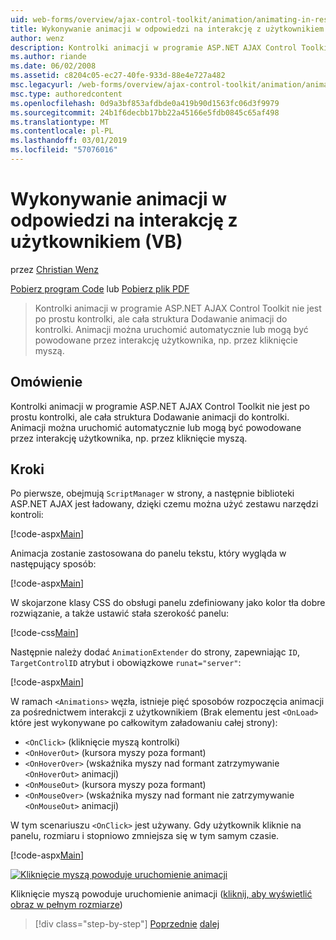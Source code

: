 ```yaml
---
uid: web-forms/overview/ajax-control-toolkit/animation/animating-in-response-to-user-interaction-vb
title: Wykonywanie animacji w odpowiedzi na interakcję z użytkownikiem (VB) | Dokumentacja firmy Microsoft
author: wenz
description: Kontrolki animacji w programie ASP.NET AJAX Control Toolkit nie jest po prostu kontrolki, ale cała struktura Dodawanie animacji do kontrolki. Animacji można w formie gwiazdek...
ms.author: riande
ms.date: 06/02/2008
ms.assetid: c8204c05-ec27-40fe-933d-88e4e727a482
msc.legacyurl: /web-forms/overview/ajax-control-toolkit/animation/animating-in-response-to-user-interaction-vb
msc.type: authoredcontent
ms.openlocfilehash: 0d9a3bf853afdbde0a419b90d1563fc06d3f9979
ms.sourcegitcommit: 24b1f6decbb17bb22a45166e5fdb0845c65af498
ms.translationtype: MT
ms.contentlocale: pl-PL
ms.lasthandoff: 03/01/2019
ms.locfileid: "57076016"
---
```

<a name="animating-in-response-to-user-interaction-vb"></a>Wykonywanie animacji w odpowiedzi na interakcję z użytkownikiem (VB)
====================
przez [Christian Wenz](https://github.com/wenz)

[Pobierz program Code](http://download.microsoft.com/download/f/9/a/f9a26acd-8df4-4484-8a18-199e4598f411/Animation6.vb.zip) lub [Pobierz plik PDF](http://download.microsoft.com/download/6/7/1/6718d452-ff89-4d3f-a90e-c74ec2d636a3/animation6VB.pdf)

> Kontrolki animacji w programie ASP.NET AJAX Control Toolkit nie jest po prostu kontrolki, ale cała struktura Dodawanie animacji do kontrolki. Animacji można uruchomić automatycznie lub mogą być powodowane przez interakcję użytkownika, np. przez kliknięcie myszą.


## <a name="overview"></a>Omówienie

Kontrolki animacji w programie ASP.NET AJAX Control Toolkit nie jest po prostu kontrolki, ale cała struktura Dodawanie animacji do kontrolki. Animacji można uruchomić automatycznie lub mogą być powodowane przez interakcję użytkownika, np. przez kliknięcie myszą.

## <a name="steps"></a>Kroki

Po pierwsze, obejmują `ScriptManager` w strony, a następnie biblioteki ASP.NET AJAX jest ładowany, dzięki czemu można użyć zestawu narzędzi kontroli:

[!code-aspx[Main](animating-in-response-to-user-interaction-vb/samples/sample1.aspx)]

Animacja zostanie zastosowana do panelu tekstu, który wygląda w następujący sposób:

[!code-aspx[Main](animating-in-response-to-user-interaction-vb/samples/sample2.aspx)]

W skojarzone klasy CSS do obsługi panelu zdefiniowany jako kolor tła dobre rozwiązanie, a także ustawić stała szerokość panelu:

[!code-css[Main](animating-in-response-to-user-interaction-vb/samples/sample3.css)]

Następnie należy dodać `AnimationExtender` do strony, zapewniając `ID`, `TargetControlID` atrybut i obowiązkowe `runat="server"`:

[!code-aspx[Main](animating-in-response-to-user-interaction-vb/samples/sample4.aspx)]

W ramach `<Animations>` węzła, istnieje pięć sposobów rozpoczęcia animacji za pośrednictwem interakcji z użytkownikiem (Brak elementu jest `<OnLoad>` które jest wykonywane po całkowitym załadowaniu całej strony):

- `<OnClick>` (kliknięcie myszą kontrolki)
- `<OnHoverOut>` (kursora myszy poza formant)
- `<OnHoverOver>` (wskaźnika myszy nad formant zatrzymywanie `<OnHoverOut>` animacji)
- `<OnMouseOut>` (kursora myszy poza formant)
- `<OnMouseOver>` (wskaźnika myszy nad formant nie zatrzymywanie `<OnMouseOut>` animacji)

W tym scenariuszu `<OnClick>` jest używany. Gdy użytkownik kliknie na panelu, rozmiaru i stopniowo zmniejsza się w tym samym czasie.

[!code-aspx[Main](animating-in-response-to-user-interaction-vb/samples/sample5.aspx)]


[![Kliknięcie myszą powoduje uruchomienie animacji](animating-in-response-to-user-interaction-vb/_static/image2.png)](animating-in-response-to-user-interaction-vb/_static/image1.png)

Kliknięcie myszą powoduje uruchomienie animacji ([kliknij, aby wyświetlić obraz w pełnym rozmiarze](animating-in-response-to-user-interaction-vb/_static/image3.png))

> [!div class="step-by-step"]
> [Poprzednie](picking-one-animation-out-of-a-list-vb.md)
> [dalej](disabling-actions-during-animation-vb.md)

